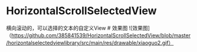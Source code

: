 # HorizontalScrollSelectedView
横向滚动的，可以选择的文本的自定义View
# 效果图
![效果图]（https://github.com/385841539/HorizontalScrollSelectedView/blob/master/horizontalselectedviewlibrary/src/main/res/drawable/xiaoguo2.gif）
 
